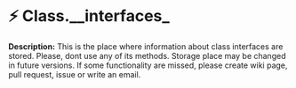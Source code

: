 # ⚡ Class.\_\_interfaces\_

**Description:** This is the place where information about class interfaces are stored. Please, dont use any of its methods. Storage place may be changed in future versions. If some functionality are missed, please create wiki page, pull request, issue or write an email.